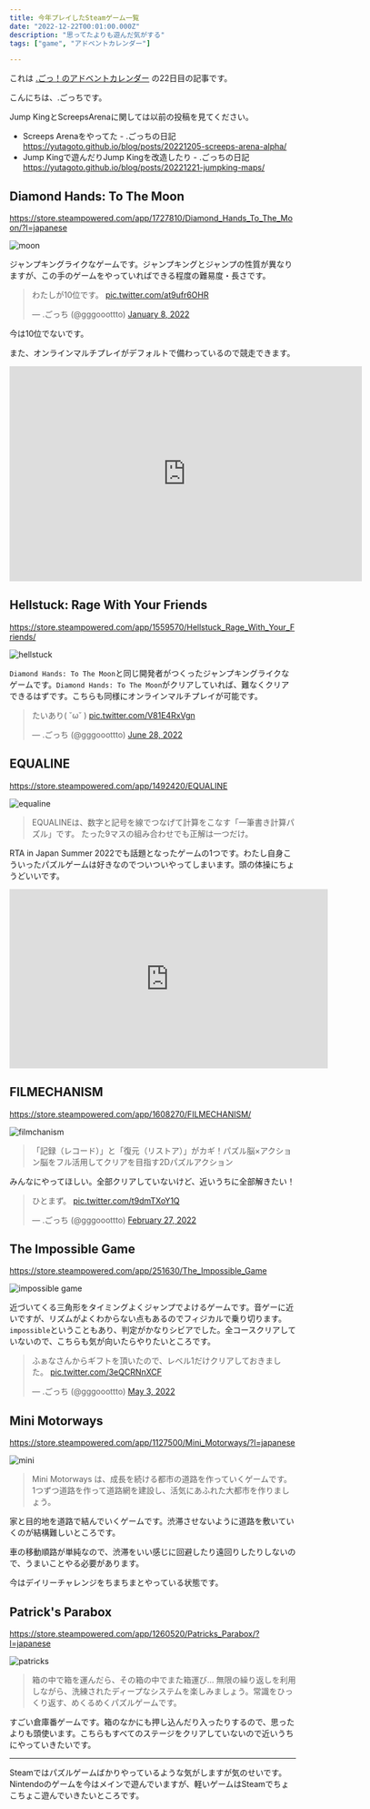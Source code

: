 ```yaml
---
title: 今年プレイしたSteamゲーム一覧
date: "2022-12-22T00:01:00.000Z"
description: "思ってたよりも遊んだ気がする"
tags: ["game", "アドベントカレンダー"]

---
```


これは [.ごっ！のアドベントカレンダー](https://adventar.org/calendars/8199) の22日目の記事です。

こんにちは、.ごっちです。

Jump KingとScreepsArenaに関しては以前の投稿を見てください。

- Screeps Arenaをやってた - .ごっちの日記 https://yutagoto.github.io/blog/posts/20221205-screeps-arena-alpha/
- Jump Kingで遊んだりJump Kingを改造したり - .ごっちの日記 https://yutagoto.github.io/blog/posts/20221221-jumpking-maps/

## Diamond Hands: To The Moon

https://store.steampowered.com/app/1727810/Diamond_Hands_To_The_Moon/?l=japanese

![moon](/blog/assets/images//posts/20221222-steam-game-playlist/diamond_hands.png)

ジャンプキングライクなゲームです。ジャンプキングとジャンプの性質が異なりますが、この手のゲームをやっていればできる程度の難易度・長さです。

<blockquote class="twitter-tweet"><p lang="ja" dir="ltr">わたしが10位です。 <a href="https://t.co/at9ufr6OHR">pic.twitter.com/at9ufr6OHR</a></p>&mdash; .ごっち (@gggooottto) <a href="https://twitter.com/gggooottto/status/1479743216278970369?ref_src=twsrc%5Etfw">January 8, 2022</a></blockquote> <script async src="https://platform.twitter.com/widgets.js" charset="utf-8"></script>

今は10位でないです。

また、オンラインマルチプレイがデフォルトで備わっているので競走できます。

<iframe src="https://clips.twitch.tv/embed?clip=EsteemedAgilePonyUWot-HJB7XL0HV71iG-nU&parent=yutagoto.github.io&autoplay=false" frameborder="0" allowfullscreen="true" scrolling="no" height="378" width="620"></iframe>

## Hellstuck: Rage With Your Friends

https://store.steampowered.com/app/1559570/Hellstuck_Rage_With_Your_Friends/

![hellstuck](/blog/assets/images//posts/20221222-steam-game-playlist/hellstuck.png)

`Diamond Hands: To The Moon`と同じ開発者がつくったジャンプキングライクなゲームです。`Diamond Hands: To The Moon`がクリアしていれば、難なくクリアできるはずです。こちらも同様にオンラインマルチプレイが可能です。

<blockquote class="twitter-tweet"><p lang="ja" dir="ltr">たいあり( ˘ω˘ ) <a href="https://t.co/V81E4RxVgn">pic.twitter.com/V81E4RxVgn</a></p>&mdash; .ごっち (@gggooottto) <a href="https://twitter.com/gggooottto/status/1541762181057744896?ref_src=twsrc%5Etfw">June 28, 2022</a></blockquote> <script async src="https://platform.twitter.com/widgets.js" charset="utf-8"></script>

## EQUALINE

https://store.steampowered.com/app/1492420/EQUALINE

![equaline](/blog/assets/images//posts/20221222-steam-game-playlist/equaline.png)

> EQUALINEは、数字と記号を線でつなげて計算をこなす「一筆書き計算パズル」です。 たった9マスの組み合わせでも正解は一つだけ。

RTA in Japan Summer 2022でも話題となったゲームの1つです。わたし自身こういったパズルゲームは好きなのでついついやってしまいます。頭の体操にちょうどいいです。

<iframe width="560" height="315" src="https://www.youtube.com/embed/cAKrU3tlD7o" title="YouTube video player" frameborder="0" allow="accelerometer; autoplay; clipboard-write; encrypted-media; gyroscope; picture-in-picture" allowfullscreen></iframe>

## FILMECHANISM

https://store.steampowered.com/app/1608270/FILMECHANISM/

![filmchanism](/blog/assets/images//posts/20221222-steam-game-playlist/filmechanism.png)

> 「記録（レコード）」と「復元（リストア）」がカギ！パズル脳×アクション脳をフル活用してクリアを目指す2Dパズルアクション

みんなにやってほしい。全部クリアしていないけど、近いうちに全部解きたい！

<blockquote class="twitter-tweet"><p lang="ja" dir="ltr">ひとまず。 <a href="https://t.co/t9dmTXoY1Q">pic.twitter.com/t9dmTXoY1Q</a></p>&mdash; .ごっち (@gggooottto) <a href="https://twitter.com/gggooottto/status/1497786041284980739?ref_src=twsrc%5Etfw">February 27, 2022</a></blockquote> <script async src="https://platform.twitter.com/widgets.js" charset="utf-8"></script>

## The Impossible Game

https://store.steampowered.com/app/251630/The_Impossible_Game

![impossible game](/blog/assets/images//posts/20221222-steam-game-playlist/impossiblegame.png)

近づいてくる三角形をタイミングよくジャンプでよけるゲームです。音ゲーに近いですが、リズムがよくわからない点もあるのでフィジカルで乗り切ります。`impossible`ということもあり、判定がかなりシビアでした。全コースクリアしていないので、こちらも気が向いたらやりたいところです。

<blockquote class="twitter-tweet"><p lang="ja" dir="ltr">ふぁなさんからギフトを頂いたので、レベル1だけクリアしておきました。 <a href="https://t.co/3eQCRNnXCF">pic.twitter.com/3eQCRNnXCF</a></p>&mdash; .ごっち (@gggooottto) <a href="https://twitter.com/gggooottto/status/1521316122473103364?ref_src=twsrc%5Etfw">May 3, 2022</a></blockquote> <script async src="https://platform.twitter.com/widgets.js" charset="utf-8"></script>

## Mini Motorways

https://store.steampowered.com/app/1127500/Mini_Motorways/?l=japanese

![mini](/blog/assets/images//posts/20221222-steam-game-playlist/motorways.jpg)

> Mini Motorways は、成長を続ける都市の道路を作っていくゲームです。 1つずつ道路を作って道路網を建設し、活気にあふれた大都市を作りましょう。

家と目的地を道路で結んでいくゲームです。渋滞させないように道路を敷いていくのが結構難しいところです。

車の移動順路が単純なので、渋滞をいい感じに回避したり遠回りしたりしないので、うまいことやる必要があります。

今はデイリーチャレンジをちまちまとやっている状態です。

## Patrick's Parabox

https://store.steampowered.com/app/1260520/Patricks_Parabox/?l=japanese

![patricks](/blog/assets/images//posts/20221222-steam-game-playlist/patricks.png)

> 箱の中で箱を運んだら、その箱の中でまた箱運び… 無限の繰り返しを利用しながら、洗練されたディープなシステムを楽しみましょう。常識をひっくり返す、めくるめくパズルゲームです。

すごい倉庫番ゲームです。箱のなかにも押し込んだり入ったりするので、思ったよりも頭使います。こちらもすべてのステージをクリアしていないので近いうちにやっていきたいです。

---

Steamではパズルゲームばかりやっているような気がしますが気のせいです。Nintendoのゲームを今はメインで遊んでいますが、軽いゲームはSteamでちょこちょこ遊んでいきたいところです。
